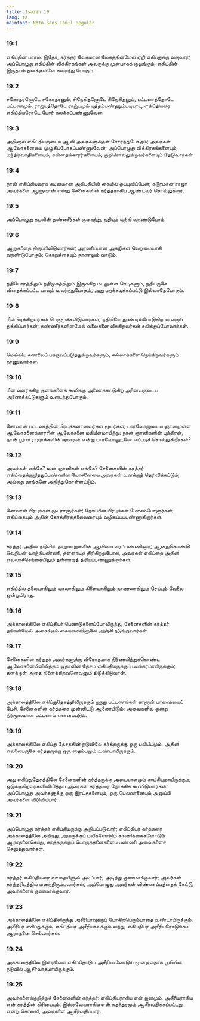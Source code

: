 ```yaml
---
title: Isaiah 19
lang: ta
mainfont: Noto Sans Tamil Regular
---
```


###  19:1

எகிப்தின் பாரம். இதோ, கர்த்தர் வேகமான மேகத்தின்மேல் ஏறி எகிப்துக்கு வருவார்; அப்பொழுது எகிப்தின் விக்கிரகங்கள் அவருக்கு முன்பாகக் குலுங்கும், எகிப்தின் இருதயம் தனக்குள்ளே கரைந்து போகும்.

###  19:2

சகோதரனோடே சகோதரனும், சிநேகிதனோடே சிநேகிதனும், பட்டணத்தோடே பட்டணமும், ராஜ்யத்தோடே ராஜ்யமும் யுத்தம்பண்ணும்படியாய், எகிப்தியரை எகிப்தியரோடே போர் கலக்கப்பண்ணுவேன்.

###  19:3

அதினால் எகிப்தியருடைய ஆவி அவர்களுக்குள் சோர்ந்துபோகும்; அவர்கள் ஆலோசனையை முழுகிப்போகப்பண்ணுவேன்; அப்பொழுது விக்கிரகங்களையும், மந்திரவாதிகளையும், சன்னதக்காரர்களையும், குறிசொல்லுகிறவர்களையும் தேடுவார்கள்.

###  19:4

நான் எகிப்தியரைக் கடினமான அதிபதியின் கையில் ஒப்புவிப்பேன்; கடூரமான ராஜா அவர்களை ஆளுவான் என்று சேனைகளின் கர்த்தராகிய ஆண்டவர் சொல்லுகிறார்.

###  19:5

அப்பொழுது கடலின் தண்ணீர்கள் குறைந்து, நதியும் வற்றி வறண்டுபோம்.

###  19:6

ஆறுகளைத் திருப்பிவிடுவார்கள்; அரணிப்பான அகழிகள் வெறுமையாகி வறண்டுபோகும்; கொறுக்கையும் நாணலும் வாடும்.

###  19:7

நதியோரத்திலும் நதிமுகத்திலும் இருக்கிற மடலுள்ள செடிகளும், நதியருகே விதைக்கப்பட்ட யாவும் உலர்ந்துபோகும்; அது பறக்கடிக்கப்பட்டு இல்லாதேபோகும்.

###  19:8

மீன்பிடிக்கிறவர்கள் பெருமூச்சுவிடுவார்கள், நதியிலே தூண்டில்போடுகிற யாவரும் துக்கிப்பார்கள்; தண்ணீர்களின்மேல் வலைகளை வீசுகிறவர்கள் சலித்துப்போவார்கள்.

###  19:9

மெல்லிய சணலைப் பக்குவப்படுத்துகிறவர்களும், சல்லாக்களை நெய்கிறவர்களும் நாணுவார்கள்.

###  19:10

மீன் வளர்க்கிற குளங்களைக் கூலிக்கு அணைக்கட்டுகிற அனைவருடைய அணைக்கட்டுகளும் உடைந்துபோகும்.

###  19:11

சோவான் பட்டணத்தின் பிரபுக்களானவர்கள் மூடர்கள்; பார்வோனுடைய ஞானமுள்ள ஆலோசனைக்காரரின் ஆலோசனை மதியீனமாயிற்று: நான் ஞானிகளின் புத்திரன், நான் பூர்வ ராஜாக்களின் குமாரன் என்று பார்வோனுடனே எப்படிச் சொல்லுகிறீர்கள்?

###  19:12

அவர்கள் எங்கே? உன் ஞானிகள் எங்கே? சேனைகளின் கர்த்தர் எகிப்தைக்குறித்துப்பண்ணின யோசனையை அவர்கள் உனக்குத் தெரிவிக்கட்டும்; அல்லது தாங்களே அறிந்துகொள்ளட்டும்.

###  19:13

சோவான் பிரபுக்கள் மூடரானார்கள்; நோப்பின் பிரபுக்கள் மோசம்போனார்கள்; எகிப்தையும் அதின் கோத்திரத்தலைவரையும் வழிதப்பப்பண்ணுகிறார்கள்.

###  19:14

கர்த்தர் அதின் நடுவில் தாறுமாறுகளின் ஆவியை வரப்பண்ணினார்; ஆனதுகொண்டு வெறியன் வாந்திபண்ணி, தள்ளாடித் திரிகிறதுபோல, அவர்கள் எகிப்தை அதின் எல்லாச்செய்கையிலும் தள்ளாடித் திரியப்பண்ணுகிறார்கள்.

###  19:15

எகிப்தில் தலையாகிலும் வாலாகிலும் கிளையாகிலும் நாணலாகிலும் செய்யும் வேலை ஒன்றுமிராது.

###  19:16

அக்காலத்திலே எகிப்தியர் பெண்டுகளைப்போலிருந்து, சேனைகளின் கர்த்தர் தங்கள்மேல் அசைக்கும் கையசைவினாலே அஞ்சி நடுங்குவார்கள்.

###  19:17

சேனைகளின் கர்த்தர் அவர்களுக்கு விரோதமாக நிர்ணயித்துக்கொண்ட ஆலோசனையினிமித்தம் யூதாவின் தேசம் எகிப்தியருக்குப் பயங்கரமாயிருக்கும்; தனக்குள் அதை நினைக்கிறவனெவனும் திடுக்கிடுவான்.

###  19:18

அக்காலத்திலே எகிப்துதேசத்திலிருக்கும் ஐந்து பட்டணங்கள் கானான் பாஷையைப் பேசி, சேனைகளின் கர்த்தரை முன்னிட்டு ஆணையிடும்; அவைகளில் ஒன்று நிர்மூலமான பட்டணம் என்னப்படும்.

###  19:19

அக்காலத்திலே எகிப்து தேசத்தின் நடுவிலே கர்த்தருக்கு ஒரு பலிபீடமும், அதின் எல்லையருகே கர்த்தருக்கு ஒரு ஸ்தம்பமும் உண்டாயிருக்கும்.

###  19:20

அது எகிப்துதேசத்திலே சேனைகளின் கர்த்தருக்கு அடையாளமும் சாட்சியுமாயிருக்கும்; ஒடுக்குகிறவர்களினிமித்தம் அவர்கள் கர்த்தரை நோக்கிக் கூப்பிடுவார்கள்; அப்பொழுது அவர்களுக்கு ஒரு இரட்சகனையும், ஒரு பெலவானையும் அனுப்பி அவர்களை விடுவிப்பார்.

###  19:21

அப்பொழுது கர்த்தர் எகிப்தியருக்கு அறியப்படுவார்; எகிப்தியர் கர்த்தரை அக்காலத்திலே அறிந்து, அவருக்குப் பலிகளோடும் காணிக்கைகளோடும் ஆராதனைசெய்து, கர்த்தருக்குப் பொருத்தனைகளைப் பண்ணி அவைகளைச் செலுத்துவார்கள்.

###  19:22

கர்த்தர் எகிப்தியரை வாதையினால் அடிப்பார்; அடித்து குணமாக்குவார்; அவர்கள் கர்த்தரிடத்தில் மனந்திரும்புவார்கள்; அப்பொழுது அவர்கள் விண்ணப்பத்தைக் கேட்டு, அவர்களைக் குணமாக்குவார்.

###  19:23

அக்காலத்திலே எகிப்திலிருந்து அசீரியாவுக்குப் போகிறபெரும்பாதை உண்டாயிருக்கும்; அசீரியர் எகிப்துக்கும், எகிப்தியர் அசீரியாவுக்கும் வந்து, எகிப்தியர் அசீரியரோடுங்கூட ஆராதனை செய்வார்கள்.

###  19:24

அக்காலத்திலே இஸ்ரவேல் எகிப்தோடும் அசீரியாவோடும் மூன்றாவதாக பூமியின் நடுவில் ஆசீர்வாதமாயிருக்கும்.

###  19:25

அவர்களைக்குறித்துச் சேனைகளின் கர்த்தர்: எகிப்தியராகிய என் ஜனமும், அசீரியராகிய என் கரத்தின் கிரியையும், இஸ்ரவேலராகிய என் சுதந்தரமும் ஆசீர்வதிக்கப்பட்டது என்று சொல்லி, அவர்களை ஆசீர்வதிப்பார்.

